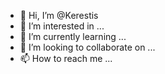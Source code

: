 - 👋 Hi, I’m @Kerestis
- 👀 I’m interested in ...
- 🌱 I’m currently learning ...
- 💞️ I’m looking to collaborate on ...
- 📫 How to reach me ...

<!---
Kerestis/Kerestis is a ✨ special ✨ repository because its `README.md` (this file) appears on your GitHub profile.
You can click the Preview link to take a look at your changes.
--->
